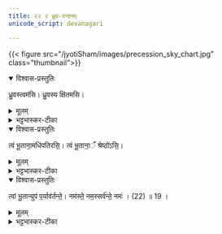 ```yaml
---
title: २२ २ ध्रुव-वन्दनम्
unicode_script: devanagari

---
```

{{< figure src="/jyotiSham/images/precession_sky_chart.jpg"  class="thumbnail">}}

<details open><summary>विश्वास-प्रस्तुतिः</summary>

ध्रु॒वस्त्वम॑सि। ध्रु॒वस्य क्षि॑तमसि।
</details>

<details><summary>मूलम्</summary>

ध्रु॒वस्त्वम॑सि। ध्रु॒वस्य क्षि॑तमसि।
</details>

<details><summary>भट्टभास्कर-टीका</summary>

5ध्रुव इत्यादि पूर्वस्यैव मन्त्रस्य शेषः । हे शिशुमारात्मन् ! ईश्वर ! ध्रुवस्त्वमसि ध्रुवोऽविनाशः । ध्रुवस्य चात्माकाशादेः क्षितं निवासस्थानं त्वमसि । 
</details>


<details open><summary>विश्वास-प्रस्तुतिः</summary>

त्वं भू॒ताना॒मधि॑पतिरसि॒। त्वं भू॒ताना॒ँ श्रेष्ठो॑ऽसि॒।
</details>

<details><summary>मूलम्</summary>

त्वं भू॒ताना॒मधि॑पतिरसि॒। त्वं भू॒ताना॒ँ श्रेष्ठो॑ऽसि॒।
</details>

<details><summary>भट्टभास्कर-टीका</summary>

भूतानां च सर्वेषां त्वमधिपतिर् अधिकं पालयिता स्वाम्य् असि । त्वमेव च भूतानां श्रेष्ठः प्रशस्यतरोऽसि । 
</details>

<details open><summary>विश्वास-प्रस्तुतिः</summary>

त्वां भू॒तान्युप॑ प॒र्याव॑र्तन्ते॒। नम॑स्ते॒ नम॒स्सर्व॑न्ते॒ नमः॑ । (22) ॥ 19 ।
</details>

<details><summary>मूलम्</summary>

त्वां भू॒तान्युप॑ प॒र्याव॑र्तन्ते॒। नम॑स्ते॒ नम॒स्सर्व॑न्ते॒ नमः॑ । (22) ॥ 19 ।
</details>

<details><summary>भट्टभास्कर-टीका</summary>

त्वामेवोपेत्य सर्वाणि भूतानि पर्यावर्तन्ते परित उपासते, त्वामेवोपजीव्य वर्तन्ते । यद्वा - त्वामेवोपेत्य परितः सर्वतः मर्यादया वर्तन्ते, त्वदाज्ञामुद्रिता वर्तन्ते । 'गतिर्गतौ' इति परिशब्दो निहन्यते; उपशब्दोऽसमस्त एव आद्युदात्तः, कर्मप्रवचनीयत्वात् 'प्रादिप्रसङ्गे कर्मप्रवचनीयानां प्रतिषेधः' इति । नमस्ते नम इति नमस्कारस्तस्मै तुभ्यमेव नान्यस्मै कस्मै चिदपि, आराध्याधीनात्मसम्पादनत्वान्नमस्कारस्य । सर्वेषां च त्वमेव आराध्य इति । यस्मादेवं तुभ्यमेव नमस् तस्मान् नमस्तुभ्यमिति गम्यते । तस्मात्तुभ्यमेव नमस्कारं कुर्मः । यदुक्तं त्वमेव नमस्कार्य इति तदुपपादनार्थमाह - सर्वं ते नम इति । यस्मात् सर्वं तवैव स्वं भवति त्वमेव च स्वामी तस्मात् तुभ्यमेव नमः, स्वामित्वात् त्वमेव सर्वैर्नमस्कार्य इति ॥  
इति भट्टभास्करमिश्रविरचिते यजुर्वेदभाष्ये ज्ञानयज्ञाख्ये स्वाध्यायब्राह्मणे एकोनविंशोऽनुवाकः ॥  
समाप्तश्च द्वितीयः प्रपाठकः ॥
</details>
